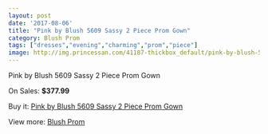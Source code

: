 ```yaml
---
layout: post
date: '2017-08-06'
title: "Pink by Blush 5609 Sassy 2 Piece Prom Gown"
category: Blush Prom
tags: ["dresses","evening","charming","prom","piece"]
image: http://img.princessan.com/41187-thickbox_default/pink-by-blush-5609-sassy-2-piece-prom-gown.jpg
---
```

Pink by Blush 5609 Sassy 2 Piece Prom Gown

On Sales: **$377.99**
<a href="https://www.princessan.com/en/blush-prom/19180-pink-by-blush-5609-sassy-2-piece-prom-gown.html"><amp-img layout="responsive" width="600" height="600" src="//img.princessan.com/41187-thickbox_default/pink-by-blush-5609-sassy-2-piece-prom-gown.jpg" alt="Pink by Blush 5609 Sassy 2 Piece Prom Gown 0" /></a>
<a href="https://www.princessan.com/en/blush-prom/19180-pink-by-blush-5609-sassy-2-piece-prom-gown.html"><amp-img layout="responsive" width="600" height="600" src="//img.princessan.com/41189-thickbox_default/pink-by-blush-5609-sassy-2-piece-prom-gown.jpg" alt="Pink by Blush 5609 Sassy 2 Piece Prom Gown 1" /></a>
<a href="https://www.princessan.com/en/blush-prom/19180-pink-by-blush-5609-sassy-2-piece-prom-gown.html"><amp-img layout="responsive" width="600" height="600" src="//img.princessan.com/41188-thickbox_default/pink-by-blush-5609-sassy-2-piece-prom-gown.jpg" alt="Pink by Blush 5609 Sassy 2 Piece Prom Gown 2" /></a>

Buy it: [Pink by Blush 5609 Sassy 2 Piece Prom Gown](https://www.princessan.com/en/blush-prom/19180-pink-by-blush-5609-sassy-2-piece-prom-gown.html "Pink by Blush 5609 Sassy 2 Piece Prom Gown")

View more: [Blush Prom](https://www.princessan.com/en/180-blush-prom "Blush Prom")